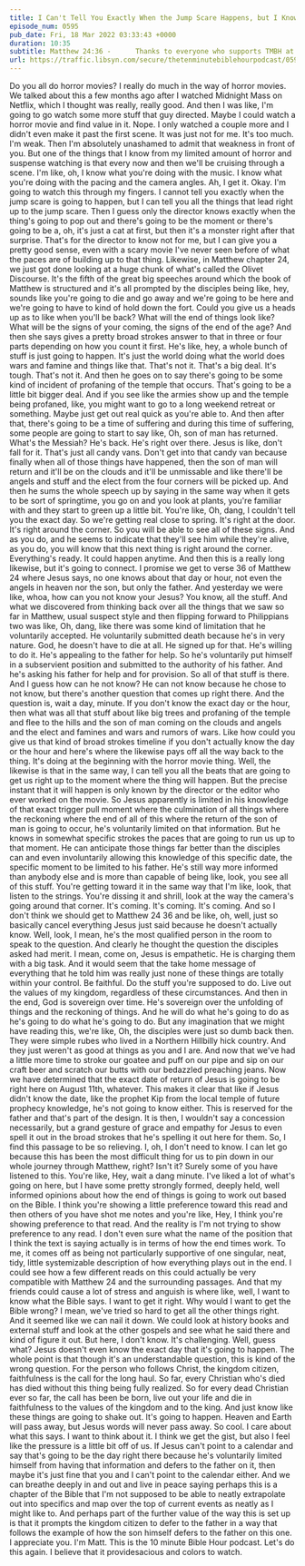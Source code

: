 ```yaml
---
title: I Can't Tell You Exactly When the Jump Scare Happens, but I Know When It's Getting Close
episode_num: 0595
pub_date: Fri, 18 Mar 2022 03:33:43 +0000
duration: 10:35
subtitle: Matthew 24:36 -      Thanks to everyone who supports TMBH at  You're the reason we can all do this together!  Music written and performed by .
url: https://traffic.libsyn.com/secure/thetenminutebiblehourpodcast/0595_-_I_Cant_Tell_You_Exactly_When_the_Jump_Scare_Happens_but_I_Know_When_Its_Getting_Close.mp3
---
```


 Do you all do horror movies? I really do much in the way of horror movies. We talked about this a few months ago after I watched Midnight Mass on Netflix, which I thought was really, really good. And then I was like, I'm going to go watch some more stuff that guy directed. Maybe I could watch a horror movie and find value in it. Nope. I only watched a couple more and I didn't even make it past the first scene. It was just not for me. It's too much. I'm weak. Then I'm absolutely unashamed to admit that weakness in front of you. But one of the things that I know from my limited amount of horror and suspense watching is that every now and then we'll be cruising through a scene. I'm like, oh, I know what you're doing with the music. I know what you're doing with the pacing and the camera angles. Ah, I get it. Okay. I'm going to watch this through my fingers. I cannot tell you exactly when the jump scare is going to happen, but I can tell you all the things that lead right up to the jump scare. Then I guess only the director knows exactly when the thing's going to pop out and there's going to be the moment or there's going to be a, oh, it's just a cat at first, but then it's a monster right after that surprise. That's for the director to know not for me, but I can give you a pretty good sense, even with a scary movie I've never seen before of what the paces are of building up to that thing. Likewise, in Matthew chapter 24, we just got done looking at a huge chunk of what's called the Olivet Discourse. It's the fifth of the great big speeches around which the book of Matthew is structured and it's all prompted by the disciples being like, hey, sounds like you're going to die and go away and we're going to be here and we're going to have to kind of hold down the fort. Could you give us a heads up as to like when you'll be back? What will the end of things look like? What will be the signs of your coming, the signs of the end of the age? And then she says gives a pretty broad strokes answer to that in three or four parts depending on how you count it first. He's like, hey, a whole bunch of stuff is just going to happen. It's just the world doing what the world does wars and famine and things like that. That's not it. That's a big deal. It's tough. That's not it. And then he goes on to say there's going to be some kind of incident of profaning of the temple that occurs. That's going to be a little bit bigger deal. And if you see like the armies show up and the temple being profaned, like, you might want to go to a long weekend retreat or something. Maybe just get out real quick as you're able to. And then after that, there's going to be a time of suffering and during this time of suffering, some people are going to start to say like, Oh, son of man has returned. What's the Messiah? He's back. He's right over there. Jesus is like, don't fall for it. That's just all candy vans. Don't get into that candy van because finally when all of those things have happened, then the son of man will return and it'll be on the clouds and it'll be unmissable and like there'll be angels and stuff and the elect from the four corners will be picked up. And then he sums the whole speech up by saying in the same way when it gets to be sort of springtime, you go on and you look at plants, you're familiar with and they start to green up a little bit. You're like, Oh, dang, I couldn't tell you the exact day. So we're getting real close to spring. It's right at the door. It's right around the corner. So you will be able to see all of these signs. And as you do, and he seems to indicate that they'll see him while they're alive, as you do, you will know that this next thing is right around the corner. Everything's ready. It could happen anytime. And then this is a really long likewise, but it's going to connect. I promise we get to verse 36 of Matthew 24 where Jesus says, no one knows about that day or hour, not even the angels in heaven nor the son, but only the father. And yesterday we were like, whoa, how can you not know your Jesus? You know, all the stuff. And what we discovered from thinking back over all the things that we saw so far in Matthew, usual suspect style and then flipping forward to Philippians two was like, Oh, dang, like there was some kind of limitation that he voluntarily accepted. He voluntarily submitted death because he's in very nature. God, he doesn't have to die at all. He signed up for that. He's willing to do it. He's appealing to the father for help. So he's voluntarily put himself in a subservient position and submitted to the authority of his father. And he's asking his father for help and for provision. So all of that stuff is there. And I guess how can he not know? He can not know because he chose to not know, but there's another question that comes up right there. And the question is, wait a day, minute. If you don't know the exact day or the hour, then what was all that stuff about like big trees and profaning of the temple and flee to the hills and the son of man coming on the clouds and angels and the elect and famines and wars and rumors of wars. Like how could you give us that kind of broad strokes timeline if you don't actually know the day or the hour and here's where the likewise pays off all the way back to the thing. It's doing at the beginning with the horror movie thing. Well, the likewise is that in the same way, I can tell you all the beats that are going to get us right up to the moment where the thing will happen. But the precise instant that it will happen is only known by the director or the editor who ever worked on the movie. So Jesus apparently is limited in his knowledge of that exact trigger pull moment where the culmination of all things where the reckoning where the end of all of this where the return of the son of man is going to occur, he's voluntarily limited on that information. But he knows in somewhat specific strokes the paces that are going to run us up to that moment. He can anticipate those things far better than the disciples can and even involuntarily allowing this knowledge of this specific date, the specific moment to be limited to his father. He's still way more informed than anybody else and is more than capable of being like, look, you see all of this stuff. You're getting toward it in the same way that I'm like, look, that listen to the strings. You're dissing it and shrill, look at the way the camera's going around that corner. It's coming. It's coming. It's coming. And so I don't think we should get to Matthew 24 36 and be like, oh, well, just so basically cancel everything Jesus just said because he doesn't actually know. Well, look, I mean, he's the most qualified person in the room to speak to the question. And clearly he thought the question the disciples asked had merit. I mean, come on, Jesus is empathetic. He is charging them with a big task. And it would seem that the take home message of everything that he told him was really just none of these things are totally within your control. Be faithful. Do the stuff you're supposed to do. Live out the values of my kingdom, regardless of these circumstances. And then in the end, God is sovereign over time. He's sovereign over the unfolding of things and the reckoning of things. And he will do what he's going to do as he's going to do what he's going to do. But any imagination that we might have reading this, we're like, Oh, the disciples were just so dumb back then. They were simple rubes who lived in a Northern Hillbilly hick country. And they just weren't as good at things as you and I are. And now that we've had a little more time to stroke our goatee and puff on our pipe and sip on our craft beer and scratch our butts with our bedazzled preaching jeans. Now we have determined that the exact date of return of Jesus is going to be right here on August 11th, whatever. This makes it clear that like if Jesus didn't know the date, like the prophet Kip from the local temple of future prophecy knowledge, he's not going to know either. This is reserved for the father and that's part of the design. It is then, I wouldn't say a concession necessarily, but a grand gesture of grace and empathy for Jesus to even spell it out in the broad strokes that he's spelling it out here for them. So, I find this passage to be so relieving. I, oh, I don't need to know. I can let go because this has been the most difficult thing for us to pin down in our whole journey through Matthew, right? Isn't it? Surely some of you have listened to this. You're like, Hey, wait a dang minute. I've liked a lot of what's going on here, but I have some pretty strongly formed, deeply held, well informed opinions about how the end of things is going to work out based on the Bible. I think you're showing a little preference toward this read and then others of you have shot me notes and you're like, Hey, I think you're showing preference to that read. And the reality is I'm not trying to show preference to any read. I don't even sure what the name of the position that I think the text is saying actually is in terms of how the end times work. To me, it comes off as being not particularly supportive of one singular, neat, tidy, little systemizable description of how everything plays out in the end. I could see how a few different reads on this could actually be very compatible with Matthew 24 and the surrounding passages. And that my friends could cause a lot of stress and anguish is where like, well, I want to know what the Bible says. I want to get it right. Why would I want to get the Bible wrong? I mean, we've tried so hard to get all the other things right. And it seemed like we can nail it down. We could look at history books and external stuff and look at the other gospels and see what he said there and kind of figure it out. But here, I don't know. It's challenging. Well, guess what? Jesus doesn't even know the exact day that it's going to happen. The whole point is that though it's an understandable question, this is kind of the wrong question. For the person who follows Christ, the kingdom citizen, faithfulness is the call for the long haul. So far, every Christian who's died has died without this thing being fully realized. So for every dead Christian ever so far, the call has been be born, live out your life and die in faithfulness to the values of the kingdom and to the king. And just know like these things are going to shake out. It's going to happen. Heaven and Earth will pass away, but Jesus words will never pass away. So cool. I care about what this says. I want to think about it. I think we get the gist, but also I feel like the pressure is a little bit off of us. If Jesus can't point to a calendar and say that's going to be the day right there because he's voluntarily limited himself from having that information and defers to the father on it, then maybe it's just fine that you and I can't point to the calendar either. And we can breathe deeply in and out and live in peace saying perhaps this is a chapter of the Bible that I'm not supposed to be able to neatly extrapolate out into specifics and map over the top of current events as neatly as I might like to. And perhaps part of the further value of the way this is set up is that it prompts the kingdom citizen to defer to the father in a way that follows the example of how the son himself defers to the father on this one. I appreciate you. I'm Matt. This is the 10 minute Bible Hour podcast. Let's do this again. I believe that it providesacious and colors to watch.